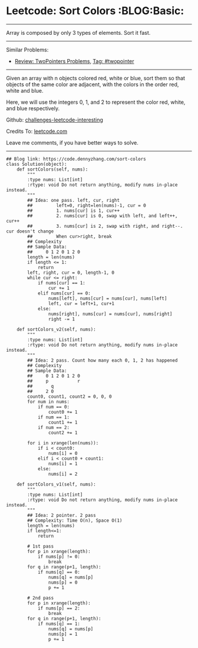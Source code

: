 # Leetcode: Sort Colors     :BLOG:Basic:


---

Array is composed by only 3 types of elements. Sort it fast.  

---

Similar Problems:  
-   [Review: TwoPointers Problems](https://code.dennyzhang.com/review-twopointer), [Tag: #twopointer](https://code.dennyzhang.com/tag/twopointer)

---

Given an array with n objects colored red, white or blue, sort them so that objects of the same color are adjacent, with the colors in the order red, white and blue.  

Here, we will use the integers 0, 1, and 2 to represent the color red, white, and blue respectively.  

Github: [challenges-leetcode-interesting](https://github.com/DennyZhang/challenges-leetcode-interesting/tree/master/sort-colors)  

Credits To: [leetcode.com](https://leetcode.com/problems/sort-colors/description/)  

Leave me comments, if you have better ways to solve.  

---

    ## Blog link: https://code.dennyzhang.com/sort-colors
    class Solution(object):
        def sortColors(self, nums):
            """
            :type nums: List[int]
            :rtype: void Do not return anything, modify nums in-place instead.
            """
            ## Idea: one pass. left, cur, right
            ##         left=0, right=len(nums)-1, cur = 0
            ##         1. nums[cur] is 1, cur++
            ##         2. nums[cur] is 0, swap with left, and left++, cur++
            ##         3. nums[cur] is 2, swap with right, and right--. cur doesn't change
            ##         When cur>right, break
            ## Complexity
            ## Sample Data:
            ##     0 1 2 0 1 2 0
            length = len(nums)
            if length <= 1:
                return
            left, right, cur = 0, length-1, 0
            while cur <= right:
                if nums[cur] == 1:
                    cur += 1
                elif nums[cur] == 0:
                    nums[left], nums[cur] = nums[cur], nums[left]
                    left, cur = left+1, cur+1
                else:
                    nums[right], nums[cur] = nums[cur], nums[right]
                    right -= 1
    
        def sortColors_v2(self, nums):
            """
            :type nums: List[int]
            :rtype: void Do not return anything, modify nums in-place instead.
            """
            ## Idea: 2 pass. Count how many each 0, 1, 2 has happened
            ## Complexity
            ## Sample Data:
            ##     0 1 2 0 1 2 0
            ##     p           r
            ##       q
            ##     2 0
            count0, count1, count2 = 0, 0, 0
            for num in nums:
                if num == 0:
                    count0 += 1
                if num == 1:
                    count1 += 1
                if num == 2:
                    count2 += 1
    
            for i in xrange(len(nums)):
                if i < count0:
                    nums[i] = 0
                elif i < count0 + count1:
                    nums[i] = 1
                else:
                    nums[i] = 2
    
        def sortColors_v1(self, nums):
            """
            :type nums: List[int]
            :rtype: void Do not return anything, modify nums in-place instead.
            """
            ## Idea: 2 pointer. 2 pass
            ## Complexity: Time O(n), Space O(1)
            length = len(nums)
            if length<=1:
                return
    
            # 1st pass
            for p in xrange(length):
                if nums[p] != 0:
                    break
            for q in range(p+1, length):
                if nums[q] == 0:
                    nums[q] = nums[p]
                    nums[p] = 0
                    p += 1
    
            # 2nd pass
            for p in xrange(length):
                if nums[p] == 2:
                    break
            for q in range(p+1, length):
                if nums[q] == 1:
                    nums[q] = nums[p]
                    nums[p] = 1
                    p += 1